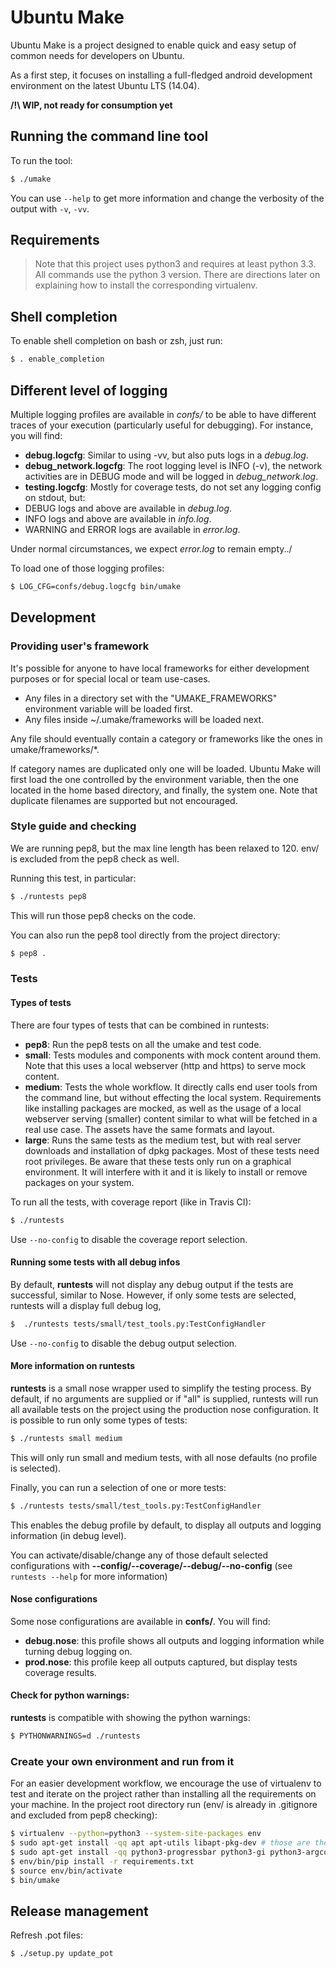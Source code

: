 # Ubuntu Make
Ubuntu Make is a project designed to enable quick and easy setup of common needs for developers on Ubuntu.

<!---[![Build Status](https://api.travis-ci.org/didrocks/ubuntu-make.svg?branch=master)](https://travis-ci.org/didrocks/ubuntu-make) TRAVIS disabled until they support 14.04 (need python 3.4 with platform gi.repository)-->

As a first step, it focuses on installing a full-fledged android development environment on the latest Ubuntu LTS (14.04).

**/!\ WIP, not ready for consumption yet**

## Running the command line tool
To run the tool:

```sh
$ ./umake
```

You can use `--help` to get more information and change the verbosity of the output with `-v`, `-vv`.

## Requirements

> Note that this project uses python3 and requires at least python 3.3. All commands use the python 3 version. There are directions later on explaining how to install the corresponding virtualenv.


## Shell completion

To enable shell completion on bash or zsh, just run:

```sh
$ . enable_completion
```

## Different level of logging

Multiple logging profiles are available in *confs/* to be able to have different traces of your execution (particularly useful for debugging). For instance, you will find:

* **debug.logcfg**: Similar to using -vv, but also puts logs in a *debug.log*.
* **debug_network.logcfg**: The root logging level is INFO (-v), the network activities are in DEBUG mode and will be logged in *debug_network.log*.
* **testing.logcfg**: Mostly for coverage tests, do not set any logging config on stdout, but:
 * DEBUG logs and above are available in *debug.log*.
 * INFO logs and above are available in *info.log*.
 * WARNING and ERROR logs are available in *error.log*.

Under normal circumstances, we expect *error.log* to remain empty../

To load one of those logging profiles:

```sh
$ LOG_CFG=confs/debug.logcfg bin/umake
```

## Development
### Providing user's framework

It's possible for anyone to have local frameworks for either development purposes or for special local or team use-cases.
* Any files in a directory set with the "UMAKE_FRAMEWORKS" environment variable will be loaded first.
* Any files inside ~/.umake/frameworks will be loaded next.

Any file should eventually contain a category or frameworks like the ones in umake/frameworks/*.

If category names are duplicated only one will be loaded. Ubuntu Make will first load the one controlled by the environment variable, then the one located in the home based directory, and finally, the system one.
Note that duplicate filenames are supported but not encouraged.


### Style guide and checking
We are running pep8, but the max line length has been relaxed to 120. env/ is excluded from the pep8 check as well.

Running this test, in particular:

```sh
$ ./runtests pep8
```

This will run those pep8 checks on the code.

You can also run the pep8 tool directly from the project directory:

```sh
$ pep8 .
```

### Tests
#### Types of tests
There are four types of tests that can be combined in runtests:

* **pep8**: Run the pep8 tests on all the umake and test code.
* **small**: Tests modules and components with mock content around them. Note that this uses a local webserver (http and https) to serve mock content.
* **medium**: Tests the whole workflow. It directly calls end user tools from the command line, but without effecting the local system. Requirements like installing packages are mocked, as well as the usage of a local webserver serving (smaller) content similar to what will be fetched in a real use case. The assets have the same formats and layout.
* **large**: Runs the same tests as the medium test, but with real server downloads and installation of dpkg packages. Most of these tests need root privileges. Be aware that these tests only run on a graphical environment. It will interfere with it and it is likely to install or remove packages on your system.

To run all the tests, with coverage report (like in Travis CI):

```sh
$ ./runtests
```

Use `--no-config` to disable the coverage report selection.

#### Running some tests with all debug infos
By default, **runtests** will not display any debug output if the tests are successful, similar to Nose. However, if only some tests are selected, runtests will a display full debug log,

```sh
$  ./runtests tests/small/test_tools.py:TestConfigHandler
```

Use `--no-config` to disable the debug output selection.

#### More information on runtests
**runtests** is a small nose wrapper used to simplify the testing process. By default, if no arguments are supplied or if "all" is supplied, runtests will run all available tests on the project using the production nose configuration.
It is possible to run only some types of tests:

```sh
$ ./runtests small medium
```

This will only run small and medium tests, with all nose defaults (no profile is selected).

Finally, you can run a selection of one or more tests:

```sh
$ ./runtests tests/small/test_tools.py:TestConfigHandler
```

This enables the debug profile by default, to display all outputs and logging information (in debug level).

You can activate/disable/change any of those default selected configurations with **--config/--coverage/--debug/--no-config** (see `runtests --help` for more information)

#### Nose configurations

Some nose configurations are available in **confs/**. You will find:

* **debug.nose**: this profile shows all outputs and logging information while turning debug logging on.
* **prod.nose**: this profile keep all outputs captured, but display tests coverage results.

#### Check for python warnings:

**runtests** is compatible with showing the python warnings:

```sh
$ PYTHONWARNINGS=d ./runtests
```

### Create your own environment and run from it
For an easier development workflow, we encourage the use of virtualenv to test and iterate on the project rather than installing all the requirements on your machine. In the project root directory run (env/ is already in .gitignore and excluded from pep8 checking):

```sh
$ virtualenv --python=python3 --system-site-packages env
$ sudo apt-get install -qq apt apt-utils libapt-pkg-dev # those are the requirements to compile python-apt
$ sudo apt-get install -qq python3-progressbar python3-gi python3-argcomplete
$ env/bin/pip install -r requirements.txt
$ source env/bin/activate
$ bin/umake
```

## Release management
Refresh .pot files:

```sh
$ ./setup.py update_pot
```

